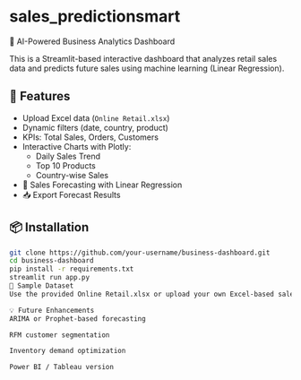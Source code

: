 # sales_predictionsmart
🧠 AI-Powered Business Analytics Dashboard

This is a Streamlit-based interactive dashboard that analyzes retail sales data and predicts future sales using machine learning (Linear Regression).

## 🚀 Features

- Upload Excel data (`Online Retail.xlsx`)
- Dynamic filters (date, country, product)
- KPIs: Total Sales, Orders, Customers
- Interactive Charts with Plotly:
  - Daily Sales Trend
  - Top 10 Products
  - Country-wise Sales
- 🔮 Sales Forecasting with Linear Regression
- 📥 Export Forecast Results

## 📦 Installation

```bash
git clone https://github.com/your-username/business-dashboard.git
cd business-dashboard
pip install -r requirements.txt
streamlit run app.py
📁 Sample Dataset
Use the provided Online Retail.xlsx or upload your own Excel-based sales data.

💡 Future Enhancements
ARIMA or Prophet-based forecasting

RFM customer segmentation

Inventory demand optimization

Power BI / Tableau version
